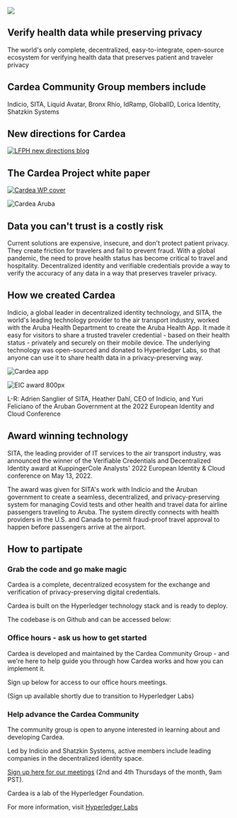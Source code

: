 ![](attachments/Cardea-stacked-siteicon-1.png)

## Verify health data while preserving privacy

The world's only complete, decentralized, easy-to-integrate, open-source ecosystem for verifying health data that preserves patient and traveler privacy

## Cardea Community Group members include

Indicio, SITA, Liquid Avatar, Bronx Rhio, IdRamp, GlobalID, Lorica Identity, Shatzkin Systems

## New directions for Cardea

[![](attachments/LFPH-new-directions-blog.jpg "LFPH new directions blog")](attachments/Cardea-White-Paper-V1.0.pdf)

## The Cardea Project white paper

[![](attachments/Cardea-WP-cover.jpg "Cardea WP cover")](attachments/Cardea-White-Paper-V1.0.pdf)

![](attachments/Cardea-Aruba.jpg "Cardea Aruba")

## Data you can't trust is a costly risk

Current solutions are expensive, insecure, and don't protect patient privacy. They create friction for travelers and fail to prevent fraud. With a global pandemic, the need to prove health status has become critical to travel and hospitality. Decentralized identity and verifiable credentials provide a way to verify the accuracy of any data in a way that preserves traveler privacy.

## How we created Cardea

Indicio, a global leader in decentralized identity technology, and SITA, the world's leading technology provider to the air transport industry, worked with the Aruba Health Department to create the Aruba Health App. It made it easy for visitors to share a trusted traveler credential  -  based on their health status  -  privately and securely on their mobile device. The underlying technology was open-sourced and donated to Hyperledger Labs, so that anyone can use it to share health data in a privacy-preserving way.

![](attachments/Cardea-app.jpg "Cardea app")

![](attachments/EIC-award-800px.jpg "EIC award 800px")

L-R: Adrien Sanglier of SITA, Heather Dahl, CEO of Indicio, and Yuri Feliciano of the Aruban Government at the 2022 European Identity and Cloud Conference

## Award winning technology

SITA, the leading provider of IT services to the air transport industry, was announced the winner of the Verifiable Credentials and Decentralized Identity award at KuppingerCole Analysts' 2022 European Identity & Cloud conference on May 13, 2022.

The award was given for SITA's work with Indicio and the Aruban government to create a seamless, decentralized, and privacy-preserving system for managing Covid tests and other health and travel data for airline passengers traveling to Aruba. The system directly connects with health providers in the U.S. and Canada to permit fraud-proof travel approval to happen before passengers arrive at the airport.

## How to partipate

### Grab the code and go make magic

Cardea is a complete, decentralized ecosystem for the exchange and verification of privacy-preserving digital credentials.

Cardea is built on the Hyperledger technology stack and is ready to deploy.

The codebase is on Github and can be accessed below:

### Office hours - ask us how to get started

Cardea is developed and maintained by the Cardea Community Group - and we're here to help guide you through how Cardea works and how you can implement it.

Sign up below for access to our office hours meetings.

(Sign up available shortly due to transition to Hyperledger Labs)

### Help advance the Cardea Community

The community group is open to anyone interested in learning about and developing Cardea.

Led by Indicio and Shatzkin Systems, active members include leading companies in the decentralized identity space.

[Sign up here for our meetings](https://lists.hyperledger.org/g/labs/topics) (2nd and 4th Thursdays of the month, 9am PST).

Cardea is a lab of the Hyperledger Foundation.

For more information, visit [Hyperledger Labs](https://github.com/hyperledger-labs)

